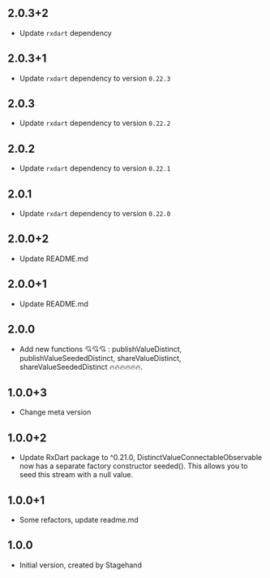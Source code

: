## 2.0.3+2

- Update `rxdart` dependency

## 2.0.3+1

- Update `rxdart` dependency to version `0.22.3`

## 2.0.3

- Update `rxdart` dependency to version `0.22.2`

## 2.0.2

- Update `rxdart` dependency to version `0.22.1`

## 2.0.1

- Update `rxdart` dependency to version `0.22.0`

## 2.0.0+2

- Update README.md

## 2.0.0+1

- Update README.md

## 2.0.0

- Add new functions 💘💘💘 : publishValueDistinct, publishValueSeededDistinct, shareValueDistinct, shareValueSeededDistinct 🔥🔥🔥🔥🔥🔥.

## 1.0.0+3

- Change meta version

## 1.0.0+2

- Update RxDart package to ^0.21.0, DistinctValueConnectableObservable now has a separate factory constructor seeded().
  This allows you to seed this stream with a null value.

## 1.0.0+1

- Some refactors, update readme.md

## 1.0.0

- Initial version, created by Stagehand

